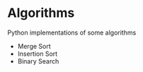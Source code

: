 # Algorithms
Python implementations of some algorithms


* Merge Sort  
* Insertion Sort  
* Binary Search  

